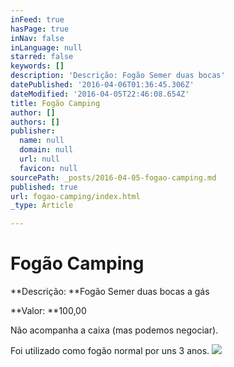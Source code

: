 ```yaml
---
inFeed: true
hasPage: true
inNav: false
inLanguage: null
starred: false
keywords: []
description: 'Descrição: Fogão Semer duas bocas'
datePublished: '2016-04-06T01:36:45.306Z'
dateModified: '2016-04-05T22:46:08.654Z'
title: Fogão Camping
author: []
authors: []
publisher:
  name: null
  domain: null
  url: null
  favicon: null
sourcePath: _posts/2016-04-05-fogao-camping.md
published: true
url: fogao-camping/index.html
_type: Article

---
```

# Fogão Camping

**Descrição: **Fogão Semer duas bocas a gás

**Valor: **100,00

Não acompanha a caixa (mas podemos negociar).

Foi utilizado como fogão normal por uns 3 anos.
![](https://the-grid-user-content.s3-us-west-2.amazonaws.com/10f5fb6b-e61c-42d8-ba7f-fcc194d18949.jpg)